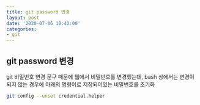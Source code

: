 ```yaml
---
title: git password 변경
layout: post
date: '2020-07-06 10:42:00'
categories:
- git
---
```


## git password 변경

git 비밀번호 변경 문구 때문에 웹에서 비밀번호를 변경했는데, bash 상에서는 변경이 되지 않는 경우에 아래의 명령어로 저장되어있는 비밀번호를 초기화

```bash
git config --unset credential.helper
```